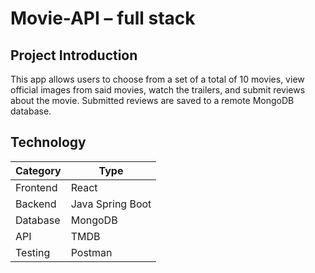 # Movie-API – full stack


## Project Introduction
This app allows users to choose from a set of a total of 10 movies, view official images from said movies, watch the trailers, and submit reviews about the movie. Submitted reviews are saved to a remote MongoDB database.

## Technology

| Category | Type |
|---|---|
| Frontend | React |
| Backend | Java Spring Boot |
| Database | MongoDB |
| API | TMDB |
| Testing | Postman |

